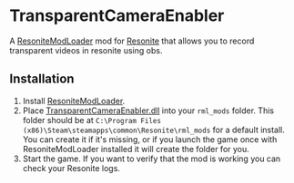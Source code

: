 # TransparentCameraEnabler

A [ResoniteModLoader](https://github.com/resonite-modding-group/ResoniteModLoader) mod for [Resonite](https://resonite.com/) that allows you to record transparent videos in resonite using obs.

## Installation
1. Install [ResoniteModLoader](https://github.com/resonite-modding-group/ResoniteModLoader).
1. Place [TransparentCameraEnabler.dll](https://github.com/art0007i/TransparentCameraEnabler/releases/latest/download/TransparentCameraEnabler.dll) into your `rml_mods` folder. This folder should be at `C:\Program Files (x86)\Steam\steamapps\common\Resonite\rml_mods` for a default install. You can create it if it's missing, or if you launch the game once with ResoniteModLoader installed it will create the folder for you.
1. Start the game. If you want to verify that the mod is working you can check your Resonite logs.
